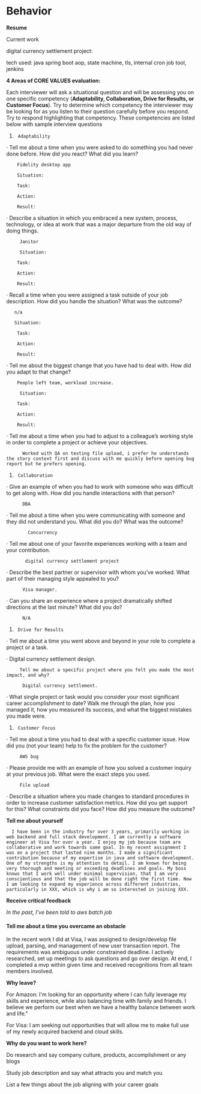 # Behavior

**Resume**

Current work

digital currency settlement project: 

tech used: java spring boot aop, state machine, tls, internal cron job tool, jenkins



**4 Areas of CORE VALUES evaluation:**

Each interviewer will ask a situational question and will be assessing you on one specific competency \(**Adaptability, Collaboration, Drive for Results, or Customer Focus**\). Try to determine which competency the interviewer may be looking for as you listen to their question carefully before you respond. Try to respond highlighting that competency. These competencies are listed below with sample interview questions

1.      Adaptability

·         Tell me about a time when you were asked to do something you had never done before. How did you react? What did you learn?

        Fidelity desktop app

        Situation:

        Task:

        Action:

        Result:

·         Describe a situation in which you embraced a new system, process, technology, or idea at work that was a major departure from the old way of doing things.

         Janitor 

         Situation:

        Task:

        Action:

        Result:

·         Recall a time when you were assigned a task outside of your job description. How did you handle the situation? What was the outcome?

       n/a

       Situation:

        Task:

        Action:

        Result:

·         Tell me about the biggest change that you have had to deal with. How did you adapt to that change?

        People left team, workload increase.

         Situation:

        Task:

        Action:

        Result:

·         Tell me about a time when you had to adjust to a colleague’s working style in order to complete a project or achieve your objectives.

          Worked with QA on testing file upload, i prefer he understands the story context first and discuss with me quickly before opening bug report but he prefers opening.

1.      Collaboration

·         Give an example of when you had to work with someone who was difficult to get along with. How did you handle interactions with that person?

          DBA

·         Tell me about a time when you were communicating with someone and they did not understand you. What did you do? What was the outcome?

            Concurrency

·         Tell me about one of your favorite experiences working with a team and your contribution.

           digital currency settlement project

·         Describe the best partner or supervisor with whom you’ve worked. What part of their managing style appealed to you?

          Visa manager.

·         Can you share an experience where a project dramatically shifted directions at the last minute? What did you do?

          N/A

1.      Drive for Results

·         Tell me about a time you went above and beyond in your role to complete a project or a task.

·        Digital currency settlement design. 

         Tell me about a specific project where you felt you made the most impact, and why?

          Digital currency settlement.

·         What single project or task would you consider your most significant career accomplishment to date? Walk me through the plan, how you managed it, how you measured its success, and what the biggest mistakes you made were.

1.      Customer Focus

·         Tell me about a time you had to deal with a specific customer issue. How did you \(not your team\) help to fix the problem for the customer?

         AWS bug

·         Please provide me with an example of how you solved a customer inquiry at your previous job. What were the exact steps you used.

         File upload

·         Describe a situation where you made changes to standard procedures in order to increase customer satisfaction metrics. How did you get support for this? What constraints did you face? How did you measure the outcome?



**Tell me about yourself**

      I have been in the industry for over 3 years, primarily working in web backend and full stack development. I am currently a software engineer at Visa for over a year. I enjoy my job because team are collaborative and work towards same goal. In my recent assignment I was on a project that lasted nine months. I made a significant contribution because of my expertise in java and software development. One of my strengths is my attention to detail. I am known for being very thorough and meeting or exceeding deadlines and goals. My boss knows that I work well under minimal supervision, that I am very conscientious and that the job will be done right the first time. Now I am looking to expand my experience across different industries, particularly in XXX, which is why i am so interested in joining XXX. 



**Receive critical feedback**

 _In the past, I’ve been told to aws batch job_

#### Tell me about a time you overcame an obstacle

In the recent work I did at Visa, I was assigned to design/develop file upload, parsing, and management of new user transaction report. The requirements was ambiguous under constrained deadline. I actively researched, set up meetings to ask questions and go over design. At end, I completed a mvp within given time and received recognitions from all team members involved.

**Why leave?**

For Amazon: I'm looking for an opportunity where I can fully leverage my skills and experience, while also balancing time with family and friends. I believe we perform our best when we have a healthy balance between work and life."

For Visa: I am seeking out opportunities that will allow me to make full use of my newly acquired backend and cloud skills.

 

**Why do you want to work here?**

Do research and say company culture, products, accomplishment or any blogs

Study job description and say what attracts you and match you

List a few things about the job aligning with your career goals

